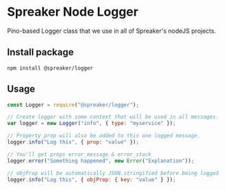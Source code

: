 # Spreaker Node Logger

Pino-based Logger class that we use in all of Spreaker's nodeJS projects.


## Install package

`npm install @spreaker/logger`


## Usage

```js
const Logger = require("@spreaker/logger");

// Create logger with some context that will be used in all messages.
var logger = new Logger("info", { type: "myservice" });

// Property prop will also be added to this one logged message.
logger.info("Log this", { prop: "value" });

// You'll get props error_message & error_stack
logger.error("Something happened", new Error("Explanation"));

// objProp will be automatically JSON.stringified before being logged
logger.info("Log this", { objProp: { key: "value" } });
```